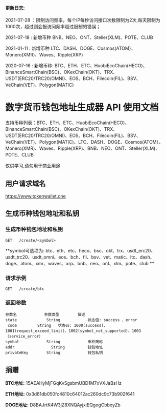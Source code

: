 #### **更新日志:**
2021-07-28 ：限制访问频率，每个IP每秒访问接口次数限制为2次,每天限制为1000次，超过则会报访问频率超过限制的错误；

2021-07-18 : 新增币种 BNB、NEO、ONT、Steller(XLM)、POTE、CLUB

2021-01-11 : 新增币种 LTC、DASH、DOGE、Cosmos(ATOM）、Monero(XMR)、Waves、Ripple(XRP)

2020-07-16 : 新增币种: BTC、ETH、ETC、HuobiEcoChain(HECO)、BinanceSmartChain(BSC)、OKexChain(OKT)、TRX、USDT(ERC20/TRC20/OMNI)、EOS、BCH、Filecoin(FIL)、BSV、VeChain(VET)、Polygon(MATIC)

# 数字货币钱包地址生成器 API 使用文档

支持币种列表：BTC、ETH、ETC、HuobiEcoChain(HECO)、BinanceSmartChain(BSC)、OKexChain(OKT)、TRX、USDT(ERC20/TRC20/OMNI)、EOS、BCH、Filecoin(FIL)、BSV、VeChain(VET)、Polygon(MATIC)、LTC、DASH、DOGE、Cosmos(ATOM）、Monero(XMR)、Waves、Ripple(XRP)、BNB、NEO、ONT、Steller(XLM)、POTE、CLUB


仅供学习,请勿用于商业用途

## 用户请求域名

 https://www.tokenwallet.one

## 生成币种钱包地址和私钥

### 生成币种钱包地址和私钥

```
GET   /create/<symbol>
```

**symbol可选项为: btc、eth、etc、heco、bsc、okt、trx、usdt_erc20、usdt_trc20、usdt_omni、eos、bch、fil、bsv、vet、matic、ltc、dash、doge、atom、xmr、waves、xrp、bnb、neo、ont、xlm、pote、club **

### 请求示例

```
GET   /create/btc
```

### 返回参数

```
参数名			   参数类型		   描述
state     		  String			状态值: success 、error
 code         String   状态码: 1000(success)、1001(request_exceed_limit)、1002(symbol_not_supported)、1003（service_error）
symbol			  String			币种简称
addr			    String			钱包地址
privateKey		  String			钱包私钥
```



## 捐赠

**BTC地址:** 	15AEAHyMjFGqKvSgsbmUBD1M7xVXJaBsHz		

**ETH地址:**	0x3d61db050fc4810c64012ac260dc9c73b902f641		

**DOGE地址:**	D8BAJrtK4W3jZ8XNQAyjxiEQgogCbboyZb		
